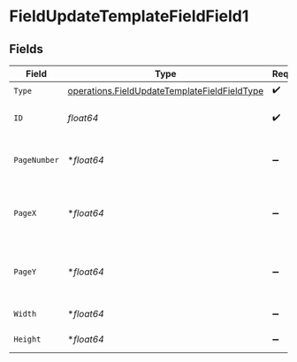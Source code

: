 # FieldUpdateTemplateFieldField1


## Fields

| Field                                                                                                        | Type                                                                                                         | Required                                                                                                     | Description                                                                                                  |
| ------------------------------------------------------------------------------------------------------------ | ------------------------------------------------------------------------------------------------------------ | ------------------------------------------------------------------------------------------------------------ | ------------------------------------------------------------------------------------------------------------ |
| `Type`                                                                                                       | [operations.FieldUpdateTemplateFieldFieldType](../../models/operations/fieldupdatetemplatefieldfieldtype.md) | :heavy_check_mark:                                                                                           | N/A                                                                                                          |
| `ID`                                                                                                         | *float64*                                                                                                    | :heavy_check_mark:                                                                                           | The ID of the field to update.                                                                               |
| `PageNumber`                                                                                                 | **float64*                                                                                                   | :heavy_minus_sign:                                                                                           | The page number the field will be on.                                                                        |
| `PageX`                                                                                                      | **float64*                                                                                                   | :heavy_minus_sign:                                                                                           | The X coordinate of where the field will be placed.                                                          |
| `PageY`                                                                                                      | **float64*                                                                                                   | :heavy_minus_sign:                                                                                           | The Y coordinate of where the field will be placed.                                                          |
| `Width`                                                                                                      | **float64*                                                                                                   | :heavy_minus_sign:                                                                                           | The width of the field.                                                                                      |
| `Height`                                                                                                     | **float64*                                                                                                   | :heavy_minus_sign:                                                                                           | The height of the field.                                                                                     |